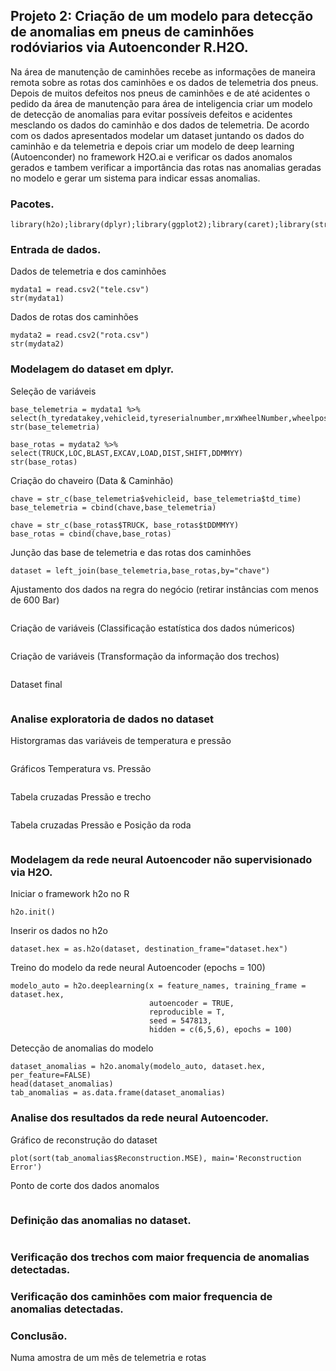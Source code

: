 ## Projeto 2: Criação de um modelo para detecção de anomalias em pneus de caminhões rodóviarios via Autoenconder R.H2O.

Na área de manutenção de caminhões recebe as informações de maneira remota sobre as rotas dos caminhões e os dados de telemetria dos pneus. Depois de muitos defeitos nos pneus de caminhões e de até acidentes o pedido da área de manutenção para área de inteligencia criar um modelo de detecção de anomalias para evitar possíveis defeitos e acidentes mesclando os dados do caminhão e dos dados de telemetria. De acordo com os dados apresentados modelar um dataset juntando os dados do caminhão e da telemetria e depois criar um modelo de deep learning (Autoenconder) no framework H2O.ai e verificar os dados anomalos gerados e tambem verificar a importância das rotas nas anomalias geradas no modelo e gerar um sistema para indicar essas anomalias.

### Pacotes.
```{r, cache=FALSE, message=FALSE, warning=FALSE}
library(h2o);library(dplyr);library(ggplot2);library(caret);library(stringr);
```

### Entrada de dados.
Dados de telemetria e dos caminhões
```{r, cache=FALSE, message=FALSE, warning=FALSE}
mydata1 = read.csv2("tele.csv")
str(mydata1)
```

Dados de rotas dos caminhões
```{r, cache=FALSE, message=FALSE, warning=FALSE}
mydata2 = read.csv2("rota.csv")
str(mydata2)
```

### Modelagem do dataset em dplyr.
Seleção de variáveis
```{r, cache=FALSE, message=FALSE, warning=FALSE}
base_telemetria = mydata1 %>% select(h_tyredatakey,vehicleid,tyreserialnumber,mrxWheelNumber,wheelpositionname,td_time,td_press,td_temp)
str(base_telemetria)

base_rotas = mydata2 %>% select(TRUCK,LOC,BLAST,EXCAV,LOAD,DIST,SHIFT,DDMMYY)
str(base_rotas)
```

Criação do chaveiro (Data & Caminhão)
```{r, cache=FALSE, message=FALSE, warning=FALSE}
chave = str_c(base_telemetria$vehicleid, base_telemetria$td_time)
base_telemetria = cbind(chave,base_telemetria)

chave = str_c(base_rotas$TRUCK, base_rotas$tDDMMYY)
base_rotas = cbind(chave,base_rotas)
```

Junção das base de telemetria e das rotas dos caminhões
```{r, cache=FALSE, message=FALSE, warning=FALSE}
dataset = left_join(base_telemetria,base_rotas,by="chave")
```

Ajustamento dos dados na regra do negócio (retirar instâncias com menos de 600 Bar)
```{r, cache=FALSE, message=FALSE, warning=FALSE}

```

Criação de variáveis (Classificação estatística dos dados númericos)
```{r, cache=FALSE, message=FALSE, warning=FALSE}

```

Criação de variáveis (Transformação da informação dos trechos)
```{r, cache=FALSE, message=FALSE, warning=FALSE}

```

Dataset final
```{r, cache=FALSE, message=FALSE, warning=FALSE}

```


### Analise exploratoria de dados no dataset

Historgramas das variáveis de temperatura e pressão
```{r, cache=FALSE, message=FALSE, warning=FALSE}

```

Gráficos Temperatura vs. Pressão
```{r, cache=FALSE, message=FALSE, warning=FALSE}

```

Tabela cruzadas Pressão e trecho
```{r, cache=FALSE, message=FALSE, warning=FALSE}

```

Tabela cruzadas Pressão e Posição da roda
```{r, cache=FALSE, message=FALSE, warning=FALSE}

```

### Modelagem da rede neural Autoencoder não supervisionado via H2O.

Iniciar o framework h2o no R
```{r, cache=FALSE, message=FALSE, warning=FALSE}
h2o.init()
```

Inserir os dados no h2o
```{r, cache=FALSE, message=FALSE, warning=FALSE}
dataset.hex = as.h2o(dataset, destination_frame="dataset.hex")
```

Treino do modelo da rede neural Autoencoder (epochs = 100)
```{r, cache=FALSE, message=FALSE, warning=FALSE}
modelo_auto = h2o.deeplearning(x = feature_names, training_frame = dataset.hex,
                               autoencoder = TRUE,
                               reproducible = T,
                               seed = 547813,
                               hidden = c(6,5,6), epochs = 100)                         
```

Detecção de anomalias do modelo
```{r, cache=FALSE, message=FALSE, warning=FALSE}
dataset_anomalias = h2o.anomaly(modelo_auto, dataset.hex, per_feature=FALSE)
head(dataset_anomalias)
tab_anomalias = as.data.frame(dataset_anomalias)
```

### Analise dos resultados da rede neural Autoencoder.

Gráfico de reconstrução do dataset
```{r, cache=FALSE, message=FALSE, warning=FALSE}
plot(sort(tab_anomalias$Reconstruction.MSE), main='Reconstruction Error')
```

Ponto de corte dos dados anomalos
```{r, cache=FALSE, message=FALSE, warning=FALSE}

```

### Definição das anomalias no dataset.
```{r, cache=FALSE, message=FALSE, warning=FALSE}

```

### Verificação dos trechos com maior frequencia de anomalias detectadas.

### Verificação dos caminhões com maior frequencia de anomalias detectadas.

### Conclusão.

Numa amostra de um mês de telemetria e rotas 
